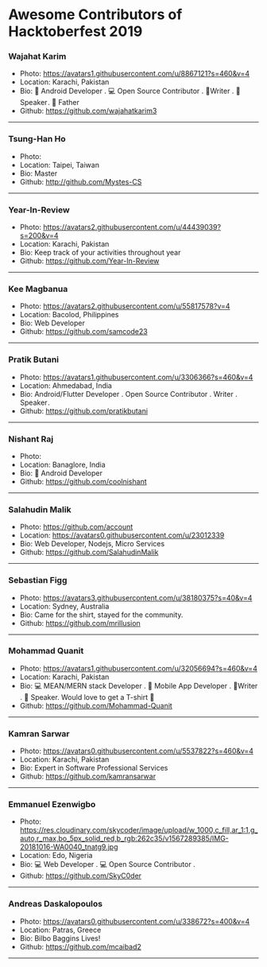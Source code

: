 # Awesome Contributors of Hacktoberfest 2019

### Wajahat Karim

- Photo: https://avatars1.githubusercontent.com/u/8867121?s=460&v=4
- Location: Karachi, Pakistan
- Bio: 📱 Android Developer . 💻 Open Source Contributor . 📝Writer . 🎤 Speaker . 👶 Father
- Github: https://github.com/wajahatkarim3

---

### Tsung-Han Ho

- Photo:
- Location: Taipei, Taiwan
- Bio: Master
- Github: http://github.com/Mystes-CS

---

### Year-In-Review

- Photo: https://avatars2.githubusercontent.com/u/44439039?s=200&v=4
- Location: Karachi, Pakistan
- Bio: Keep track of your activities throughout year
- Github: https://github.com/Year-In-Review

---

### Kee Magbanua

- Photo: https://avatars2.githubusercontent.com/u/55817578?v=4
- Location: Bacolod, Philippines
- Bio: Web Developer
- Github: https://github.com/samcode23

---

### Pratik Butani

- Photo: https://avatars1.githubusercontent.com/u/3306366?s=460&v=4
- Location: Ahmedabad, India
- Bio: Android/Flutter Developer . Open Source Contributor . Writer . Speaker .
- Github: https://github.com/pratikbutani

---

### Nishant Raj

- Photo:
- Location: Banaglore, India
- Bio: 📱 Android Developer
- Github: https://github.com/coolnishant

---

### Salahudin Malik

- Photo: https://github.com/account
- Location: https://avatars0.githubusercontent.com/u/23012339
- Bio: Web Developer, Nodejs, Micro Services
- Github: https://github.com/SalahudinMalik

---

### Sebastian Figg

- Photo: https://avatars3.githubusercontent.com/u/38180375?s=40&v=4
- Location: Sydney, Australia
- Bio: Came for the shirt, stayed for the community.
- Github: https://github.com/mrillusion

---

### Mohammad Quanit

- Photo: https://avatars1.githubusercontent.com/u/32056694?s=460&v=4
- Location: Karachi, Pakistan
- Bio: 💻 MEAN/MERN stack Developer . 📱 Mobile App Developer . 📝Writer . 🎤 Speaker. Would love to get a T-shirt 👕
- Github: https://github.com/Mohammad-Quanit

---

### Kamran Sarwar

- Photo: https://avatars0.githubusercontent.com/u/5537822?s=460&v=4
- Location: Karachi, Pakistan
- Bio: Expert in Software Professional Services
- Github: https://github.com/kamransarwar

---

### Emmanuel Ezenwigbo

- Photo: https://res.cloudinary.com/skycoder/image/upload/w_1000,c_fill,ar_1:1,g_auto,r_max,bo_5px_solid_red,b_rgb:262c35/v1567289385/IMG-20181016-WA0040_tnatg9.jpg
- Location: Edo, Nigeria
- Bio: 💻 Web Developer . 💻 Open Source Contributor .
- Github: https://github.com/SkyC0der

---

### Andreas Daskalopoulos

- Photo: https://avatars0.githubusercontent.com/u/338672?s=400&v=4
- Location: Patras, Greece
- Bio: Bilbo Baggins Lives!
- Github: https://github.com/mcaibad2

---
